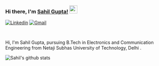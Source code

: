 ### Hi there, I'm [Sahil Gupta!](https://www.linkedin.com/in/sahil-gupta-507677198/) <img src="https://media.giphy.com/media/hvRJCLFzcasrR4ia7z/giphy.gif" width="25px">


[![Linkedin](https://img.shields.io/badge/-LinkedIn-blue?style=flat&logo=Linkedin&logoColor=white)](https://www.linkedin.com/in/sahil-gupta-507677198/)
[![Gmail](https://img.shields.io/badge/-Gmail-red?labelColor=ffffff&style=flat&logo=Gmail&logoColor=red)](mailto:sahil310g@gmail.com)


<br/>


Hi, I'm Sahil Gupta, pursuing B.Tech in Electronics and Communication Engineering from Netaji Subhas University of Technology, Delhi .
<br/>

![Sahil's github stats](https://github-readme-stats.vercel.app/api?username=Sahil-Gupta&show_icons=true&title_color=fff&icon_color=7510F7&text_color=daf7dc&bg_color=151515)

